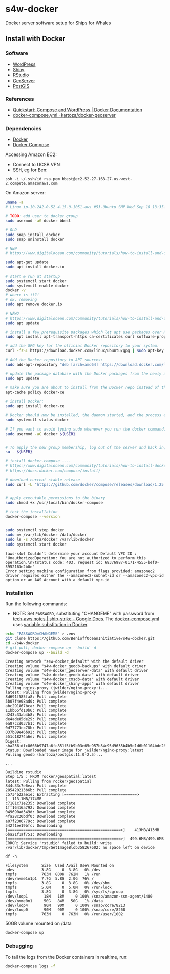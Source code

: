 # s4w-docker
Docker server software setup for Ships for Whales

## Install with Docker

### Software

- [WordPress](https://wordpress.com)
- [Shiny](https://shiny.rstudio.com)
- [RStudio](https://rstudio.com/products/rstudio/#rstudio-server)
- [GeoServer](http://geoserver.org)
- [PostGIS](https://postgis.net)

### References

- [Quickstart: Compose and WordPress | Docker Documentation](https://docs.docker.com/compose/wordpress/)
- [docker-compose.yml · kartoza/docker-geoserver](https://github.com/kartoza/docker-geoserver/blob/master/docker-compose.yml)

### Dependencies

- [Docker](https://docs.docker.com/engine/installation/)
- [Docker Compose](https://docs.docker.com/compose/install/)


Accessing Amazon EC2:

- Connect to UCSB VPN
- SSH, eg for Ben:

```
ssh -i ~/.ssh/id_rsa.pem bbest@ec2-52-27-163-27.us-west-2.compute.amazonaws.com
```

On Amazon server:

```bash
uname -a
# Linux ip-10-242-0-52 4.15.0-1051-aws #53-Ubuntu SMP Wed Sep 18 13:35:53 UTC 2019 x86_64 x86_64 x86_64 GNU/Linux

# TODO: add user to docker group
sudo usermod -aG docker bbest

# OLD
sudo snap install docker
sudo snap uninstall docker

# NEW
# https://www.digitalocean.com/community/tutorials/how-to-install-and-use-docker-on-ubuntu-18-04

sudo apt-get update
sudo apt install docker.io

# start & run at startup
sudo systemctl start docker
sudo systemctl enable docker
docker -v
# where is it?!
# ok, removing
sudo apt remove docker.io

# NEW2 ----
# https://www.digitalocean.com/community/tutorials/how-to-install-and-use-docker-on-ubuntu-18-04
sudo apt update

# install a few prerequisite packages which let apt use packages over HTTPS:
sudo apt install apt-transport-https ca-certificates curl software-properties-common

# add the GPG key for the official Docker repository to your system:
curl -fsSL https://download.docker.com/linux/ubuntu/gpg | sudo apt-key add -

# Add the Docker repository to APT sources:
sudo add-apt-repository "deb [arch=amd64] https://download.docker.com/linux/ubuntu bionic stable"

# update the package database with the Docker packages from the newly added repo:
sudo apt update

# make sure you are about to install from the Docker repo instead of the default Ubuntu repo:
apt-cache policy docker-ce

# install Docker:
sudo apt install docker-ce

# Docker should now be installed, the daemon started, and the process enabled to start on boot. Check that it’s running:
sudo systemctl status docker

# If you want to avoid typing sudo whenever you run the docker command, add your username to the docker group:
sudo usermod -aG docker ${USER}


# To apply the new group membership, log out of the server and back in, or type the following:
su - ${USER}

# install docker-compose ----
# https://www.digitalocean.com/community/tutorials/how-to-install-docker-compose-on-ubuntu-18-04
# https://docs.docker.com/compose/install/

# download current stable release
sudo curl -L "https://github.com/docker/compose/releases/download/1.25.0/docker-compose-$(uname -s)-$(uname -m)" -o /usr/local/bin/docker-compose


# apply executable permissions to the binary
sudo chmod +x /usr/local/bin/docker-compose

# test the installation
docker-compose --version


sudo systemctl stop docker
sudo mv /var/lib/docker /data/docker
sudo ln -s /data/docker /var/lib/docker
sudo systemctl start docker
```

```
(aws-s4w) Couldn't determine your account Default VPC ID : "UnauthorizedOperation: You are not authorized to perform this operation.\n\tstatus code: 403, request id: 68376987-0171-4555-bef0-5952163e2b0e"
Error setting machine configuration from flags provided: amazonec2 driver requires either the --amazonec2-subnet-id or --amazonec2-vpc-id option or an AWS Account with a default vpc-id
```


### Installation

Run the following commands:

- NOTE: Set `PASSWORD`, substituting "CHANGEME" with password from [tech-aws notes | ship-strike - Google Docs](https://docs.google.com/document/d/1-iAlUOVzjw7Ejdlvmt2jVWdG6XhFqm13gWS3hZJ9mDc/edit#). The [docker-compose.yml](https://github.com/BenioffOceanInitiative/s4w-docker/blob/master/docker-compose.yml) uses [variable substitution in Docker](https://docs.docker.com/compose/compose-file/#variable-substitution).

```bash
echo "PASSWORD=CHANGEME" > .env
git clone https://github.com/BenioffOceanInitiative/s4w-docker.git
cd ~/s4w-docker
# git pull; docker-compose up --build -d
docker-compose up --build -d
```

```
Creating network "s4w-docker_default" with the default driver
Creating volume "s4w-docker_geodb-backups" with default driver
Creating volume "s4w-docker_geoserver-data" with default driver
Creating volume "s4w-docker_geodb-data" with default driver
Creating volume "s4w-docker_cmsdb-data" with default driver
Creating volume "s4w-docker_shiny-apps" with default driver
Pulling nginx-proxy (jwilder/nginx-proxy:)...
latest: Pulling from jwilder/nginx-proxy
8d691f585fa8: Pull complete
5b07f4e08ad0: Pull complete
abc291867bca: Pull complete
11bb65fd10b6: Pull complete
d243c33ab4b8: Pull complete
de4ade85de29: Pull complete
ea87ccd037b1: Pull complete
0d77773cc78b: Pull complete
037b89e46b92: Pull complete
551c18274a6e: Pull complete
Digest: sha256:dfc0666b9747a6fc851f5fb9b03e65e957b34c95d9635b4b5d1d6b01104bde28
Status: Downloaded newer image for jwilder/nginx-proxy:latest
Pulling geodb (kartoza/postgis:11.0-2.5)...

...

Building rstudio
Step 1/5 : FROM rocker/geospatial:latest
latest: Pulling from rocker/geospatial
844c33c7e6ea: Pull complete
285420213b6b: Pull complete
c5734b22ae1e: Extracting [================================>                  ]  113.1MB/174MB
c7181c71e235: Download complete
1ff16416a792: Download complete
049690ad349d: Download complete
4fa28c20bdf0: Download complete
a07f2306779c: Download complete
542f1ee19bfc: Downloading [==================================================>]    413MB/413MB
6ba21f1af751: Downloading [==================================================>]  499.6MB/499.6MB
ERROR: Service 'rstudio' failed to build: write /var/lib/docker/tmp/GetImageBlob358267602: no space left on device
```

```
df -h
```

```
Filesystem      Size  Used Avail Use% Mounted on
udev            3.8G     0  3.8G   0% /dev
tmpfs           763M  800K  762M   1% /run
/dev/nvme1n1p1  7.7G  5.8G  2.0G  76% /
tmpfs           3.8G     0  3.8G   0% /dev/shm
tmpfs           5.0M     0  5.0M   0% /run/lock
tmpfs           3.8G     0  3.8G   0% /sys/fs/cgroup
/dev/loop1       18M   18M     0 100% /snap/amazon-ssm-agent/1480
/dev/nvme0n1     50G   84M   50G   1% /data
/dev/loop4       90M   90M     0 100% /snap/core/8213
/dev/loop0       90M   90M     0 100% /snap/core/8268
tmpfs           763M     0  763M   0% /run/user/1002
```

50GB volume mounted on /data



```bash
docker-compose up
```

### Debugging

To tail the logs from the Docker containers in realtime, run:

```bash
docker-compose logs -f
```
